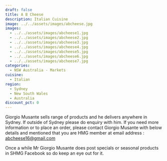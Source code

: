 ```yaml
---
draft: false
title: A B Cheese
description: Italian Cuisine
image: ../../assets/images/abcheese.jpg
images:
  - ../../assets/images/abcheese1.jpg
  - ../../assets/images/abcheese2.jpg
  - ../../assets/images/abcheese3.jpg
  - ../../assets/images/abcheese4.jpg
  - ../../assets/images/abcheese5.jpg
  - ../../assets/images/abcheese6.jpg
  - ../../assets/images/abcheese7.jpg
categories:
  - NSW Australia - Markets
cuisine:
  - Italian
region:
  - Sydney
  - New South Wales
  - Australia
discount_pct: 0
---
```


Giorgio Musante sells range of products and he delivers anywhere in Sydney. If outside of Sydney please do enquiry with him. If you need more information or to place an order, please contact Giorgio Musante with below details and mentioned that you are HMG member at email address : abcheese16@gmail.com

Once a while Mr Giorgio Musante does post specials or seasonal products in SHMG Facebook so do keep an eye out for it.
